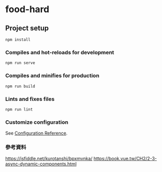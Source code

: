 # food-hard

## Project setup
```
npm install
```

### Compiles and hot-reloads for development
```
npm run serve
```

### Compiles and minifies for production
```
npm run build
```

### Lints and fixes files
```
npm run lint
```

### Customize configuration
See [Configuration Reference](https://cli.vuejs.org/config/).

### 參考資料
https://jsfiddle.net/kurotanshi/bpxmvnka/
https://book.vue.tw/CH2/2-3-async-dynamic-components.html
